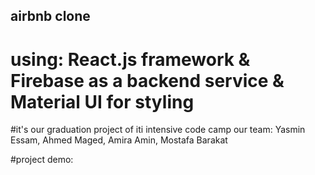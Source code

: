 ## airbnb clone 
#  using:  React.js framework & Firebase as a backend service & Material UI for styling 
#it's our graduation project of iti intensive code camp 
our team: Yasmin Essam, Ahmed Maged, Amira Amin, Mostafa Barakat

#project demo: 
